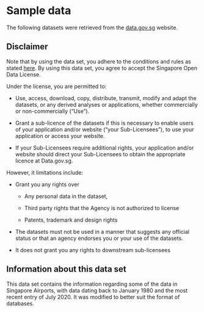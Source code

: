# Sample data
The following datasets were retrieved from the [data.gov.sg](https://data.gov.sg/) website. 

## Disclaimer
Note that by using the data set, you adhere to the conditions and rules as stated [here](https://data.gov.sg/open-data-licence). By using this data set, you agree to accept the Singapore Open Data License. 

Under the license, you are permitted to:
- Use, access, download, copy, distribute, transmit, modify and adapt the datasets, or any derived analyses or applications, whether commercially or non-commercially (“Use”).

- Grant a sub-licence of the datasets if this is necessary to enable users of your application and/or website (“your Sub-Licensees”), to use your application or access your website.

- If your Sub-Licensees require additional rights, your application and/or website should direct your Sub-Licensees to obtain the appropriate licence at Data.gov.sg.

However, it limitations include:
- Grant you any rights over 

    - Any personal data in the dataset, 

    - Third party rights that the Agency is not authorized to license 

    - Patents, trademark and design rights

- The datasets must not be used in a manner that suggests any official status or that an agency endorses you or your use of the datasets. 

- It does not grant you any rights to downstream sub-licensees

## Information about this data set
This data set contains the information regarding some of the data in Singapore Airports, with data dating back to January 1980 and the most recent entry of July 2020. It was modified to better suit the format of databases.  